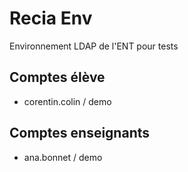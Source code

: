 Recia Env
=========

Environnement LDAP de l'ENT pour tests

Comptes élève
-------------

- corentin.colin / demo


Comptes enseignants
-----------------

- ana.bonnet / demo
